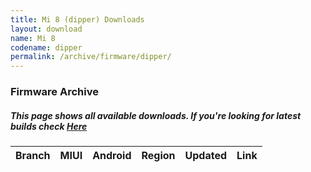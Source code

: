 ```yaml
---
title: Mi 8 (dipper) Downloads
layout: download
name: Mi 8
codename: dipper
permalink: /archive/firmware/dipper/
---
```


### Firmware Archive
##### This page shows all available downloads. If you're looking for latest builds check [Here](/firmware/dipper/)


<div class="table-responsive-md" id="table-wrapper">
<table id="firmware" class="compact table table-striped table-hover table-sm">
    <thead class="thead-dark">
        <tr>
            <th>Branch</th>
            <th>MIUI</th>
            <th>Android</th>
            <th>Region</th>
            <th>Updated</th>
            <th>Link</th>
        </tr>
    </thead>
    <script>loadFirmwareDownloads('dipper', 'full')</script>
</table>
</div>

